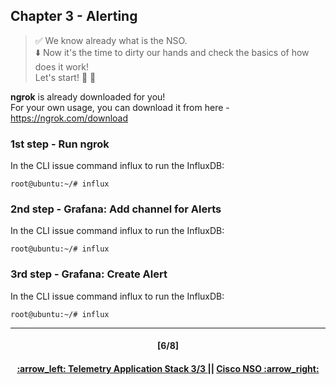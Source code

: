## Chapter 3 - Alerting

> :white_check_mark: We know already what is the NSO.  
> :arrow_down: Now it's the time to dirty our hands and check the basics of how does it work! <br>
> Let's start! :clap: :muscle: 

**ngrok** is already downloaded for you!  
For your own usage, you can download it from here - https://ngrok.com/download

### 1st step - Run ngrok
In the CLI issue command influx to run the InfluxDB:
```
root@ubuntu:~/# influx
```

### 2nd step - Grafana: Add channel for Alerts
In the CLI issue command influx to run the InfluxDB:
```
root@ubuntu:~/# influx
```

### 3rd step - Grafana: Create Alert
In the CLI issue command influx to run the InfluxDB:
```
root@ubuntu:~/# influx
```

---
<h4 align="center">[6/8]</h4>
<h4 align="center"> <a href="/readme/4.md"> :arrow_left: Telemetry Application Stack 3/3 </a> || <a href="/readme/6.md"> Cisco NSO :arrow_right: </a> </h4>
